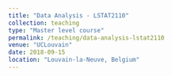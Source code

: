 ```yaml
---
title: "Data Analysis - LSTAT2110"
collection: teaching
type: "Master level course"
permalink: /teaching/data-analysis-lstat2110
venue: "UCLouvain"
date: 2018-09-15
location: "Louvain-la-Neuve, Belgium"
---
```


